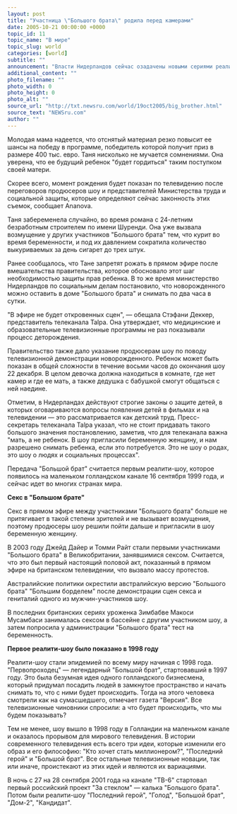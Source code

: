 ```yaml
---
layout: post
title: "Участница \"Большого брата\" родила перед камерами"
date: 2005-10-21 00:00:00 +0000
topic_id: 11
topic_name: "В мире"
topic_slug: world
categories: [world]
subtitle: ""
announcement: "Власти Нидерландов сейчас озадачены новыми сериями реалити-шоу \"Большой брат\", где женщина рожает в прямом эфире. Постоянная участница голландской версии реалити-шоу, 27-летняя Таня, родила здоровую дочку прямо перед съемочными камерами."
additional_content: ""
photo_filename: ""
photo_width: 0
photo_height: 0
photo_alt: ""
source_url: "http://txt.newsru.com/world/19oct2005/big_brother.html"
source_text: "NEWSru.com"
author: ""
---
```

Молодая мама надеется, что отснятый материал резко повысит ее шансы на победу в программе, победитель которой получит приз в размере 400 тыс. евро. Таня нисколько не мучается сомнениями. Она уверена, что ее будущий ребенок "будет гордиться" таким поступком своей матери.

Скорее всего, момент рождения будет показан по телевидению после переговоров продюсеров шоу и представителей Министерства труда и социальной защиты, которые определяют сейчас законность этих съемок, сообщает Ananova.

Таня забеременела случайно, во время романа с 24-летним безработным строителем по имени Шуренди. Она уже вызвала возмущение у других участников "Большого брата" тем, что курит во время беременности, и под их давлением сократила количество выкуриваемых за день сигарет до трех штук.

Ранее сообщалось, что Тане запретят рожать в прямом эфире после вмешательства правительства, которое обосновало этот шаг необходимостью защиты прав ребенка. В то же время министерство Нидерландов по социальным делам постановило, что новорожденного можно оставить в доме "Большого брата" и снимать по два часа в сутки.

"В эфире не будет откровенных сцен", &mdash; обещала Стэфани Деккер, представитель телеканала Talpa. Она утверждает, что медицинские и образовательные телевизионные программы не раз показывали процесс деторождения.

Правительство также дало указание продюсерам шоу по поводу телевизионной демонстрации новорожденного. Ребенок может быть показан в общей сложности в течение восьми часов до окончания шоу 22 декабря. В целом девочка должна находиться в комнате, где нет камер и где ее мать, а также дедушка с бабушкой смогут общаться с ней наедине.

Отметим, в Нидерландах действуют строгие законы о защите детей, в которых оговариваются вопросы появления детей в фильмах и на телевидении &mdash; это рассматривается как детский труд. Пресс-секретарь телеканала Talpa указал, что не стоит придавать такого большого значения постановлению, заметив, что для телеканала важна "мать, а не ребенок. В шоу пригласили беременную женщину, и нам разрешено снимать ребенка, если это потребуется. Это не шоу о родах, это шоу о людях и социальных процессах".

Передача "Большой брат" считается первым реалити-шоу, которое появилось на маленьком голландском канале 16 сентября 1999 года, и сейчас идет во многих странах мира.

<strong>Секс в "Большом брате"</strong>

Секс в прямом эфире между участниками "Большого брата" больше не притягивает в такой степени зрителей и не вызывает возмущения, поэтому продюсеры шоу решили пойти дальше и пригласили в шоу беременную женщину.

В 2003 году Джейд Дайер и Томми Райт стали первыми участниками "Большого брата" в Великобритании, занявшимися сексом. Считается, что это был первый настоящий половой акт, показанный в прямом эфире на британском телевидении, что вызвало массу протестов.

Австралийские политики окрестили австралийскую версию "Большого брата" "Большим борделем" после демонстрации сцен секса и гениталий одного из мужчин-участников шоу.

В последних британских сериях уроженка Зимбабве Макоси Мусамбаси занималась сексом в бассейне с другим участником шоу, а затем попросила у администрации "Большого брата" тест на беременность.

<strong>Первое реалити-шоу было показано в 1998 году</strong>

Реалити-шоу стали эпидемией по всему миру начиная с 1998 года. "Первопроходец" &mdash; легендарный "Большой брат", стартовавший в 1997 году. Это была безумная идея одного голландского бизнесмена, который придумал посадить людей в замкнутое пространство и начать снимать то, что с ними будет происходить. Тогда на этого человека смотрели как на сумасшедшего, отмечает газета "Версия". Все телевизионные чиновники спросили: а что будет происходить, что мы будем показывать?

Тем не менее, шоу вышло в 1998 году в Голландии на маленьком канале и оказалось прорывом для мирового телевидения. В истории современного телевидения есть всего три идеи, которые изменили его образ и его философию: "Кто хочет стать миллионером?", "Последний герой" и "Большой брат". Все остальные телевизионные новации, так или иначе, проистекают из этих идей и являются их вариациями.

В ночь с 27 на 28 сентября 2001 года на канале "TВ-6" стартовал первый российский проект "За стеклом" &mdash; калька "Большого брата". Потом были реалити-шоу "Последний герой", "Голод", "Большой брат", "Дом-2", "Кандидат".
